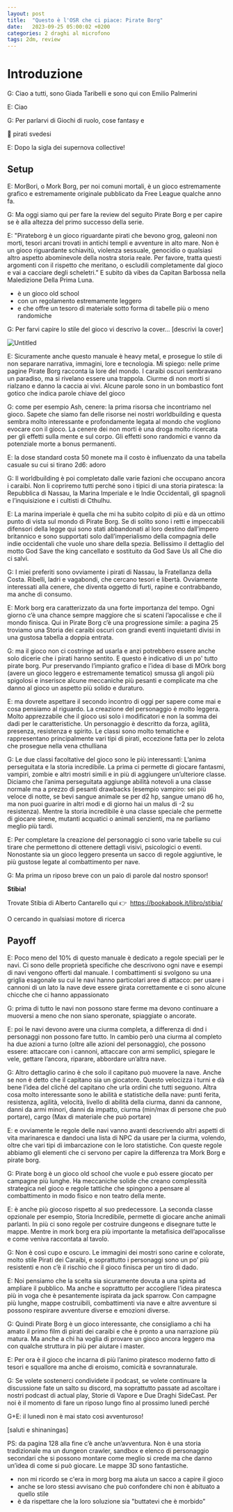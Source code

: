 ```yaml
---
layout: post
title:  "Questo è l'OSR che ci piace: Pirate Borg"
date:   2023-09-25 05:00:02 +0200
categories: 2 draghi al microfono
tags: 2dm, review
---
```


# Introduzione

G: Ciao a tutti, sono Giada Taribelli e sono qui con Emilio Palmerini

E: Ciao

G: Per parlarvi di Giochi di ruolo, cose fantasy e 

<aside>
🐲 pirati svedesi

</aside>

E: Dopo la sigla dei supernova collective!

## Setup

E: MorBori, o Mork Borg, per noi comuni mortali, è un gioco estremamente grafico e estremamente originale pubblicato da Free League qualche anno fa.

G: Ma oggi siamo qui per fare la review del seguito Pirate Borg e per capire se è alla altezza del primo successo della serie.

E: "Pirateborg è un gioco riguardante pirati che bevono grog, galeoni non morti, tesori arcani trovati in antichi templi e avventure in alto mare. Non è un gioco riguardante schiavitù, violenza sessuale, genocidio o qualsiasi altro aspetto abominevole della nostra storia reale. Per favore, tratta questi argomenti con il rispetto che meritano, o escludili completamente dal gioco e vai a cacciare degli scheletri.” E subito dà vibes da Capitan Barbossa nella Maledizione Della Prima Luna.

- è un gioco old school
- con un regolamento estremamente leggero
- e che offre un tesoro di materiale sotto forma di tabelle più o meno randomiche

G: Per farvi capire lo stile del gioco vi descrivo la cover… [descrivi la cover]

![Untitled](https://s3-us-west-2.amazonaws.com/secure.notion-static.com/a8bf6ffe-2166-46d3-b07f-322ae7fc05e8/Untitled.png)

E: Sicuramente anche questo manuale è heavy metal, e prosegue lo stile di non separare narrativa, immagini, lore e tecnologia. Mi spiego: nelle prime pagine Pirate Borg racconta la lore del mondo. I caraibi oscuri sembravano un paradiso, ma si rivelano essere una trappola. Ciurme di non morti si rialzano e danno la caccia ai vivi. Alcune parole sono in un bombastico font gotico che indica parole chiave del gioco

G: come per esempio Ash, cenere: la prima risorsa che incontriamo nel gioco. Sapete che siamo fan delle risorse nei nostri worldbuilding e questa sembra molto interessante e profondamente legata al mondo che vogliono evocare con il gioco. La cenere dei non morti è una droga molto ricercata per gli effetti sulla mente e sul corpo. Gli effetti sono randomici e vanno da potenziale morte  a bonus permanenti.

E: la dose standard costa 50 monete ma il costo è influenzato da una tabella casuale su cui si tirano 2d6: adoro

G: Il worldbuilding è poi completato dalle varie fazioni che occupano ancora i caraibi. Non li copriremo tutti perché sono i tipici di una storia piratesca: la Repubblica di Nassau, la Marina Imperiale e le Indie Occidentali, gli spagnoli e l’inquisizione e i cultisti di Cthulhu.

E: La marina imperiale è quella che mi ha subito colpito di più e dà un ottimo punto di vista sul mondo di Pirate Borg. Se di solito sono i retti e impeccabili difensori della legge qui sono stati abbandonati al loro destino dall’impero britannico e sono supportati solo dall’imperialismo della compagnia delle indie occidentali che vuole uno share della spezia. Bellissimo il dettaglio del motto God Save the king cancellato e sostituito da God Save Us all Che dio ci salvi.

G: I miei preferiti sono ovviamente i pirati di Nassau, la Fratellanza della Costa. Ribelli, ladri e vagabondi, che cercano tesori e libertà. Ovviamente interessati alla cenere, che diventa oggetto di furti, rapine e contrabbando, ma anche di consumo. 

E: Mork borg era caratterizzato da una forte importanza del tempo. Ogni giorno c’è una chance sempre maggiore che si scateni l’apocalisse e che il mondo finisca. Qui in Pirate Borg c’è una progressione simile: a pagina 25 troviamo una Storia dei caraibi oscuri con grandi eventi inquietanti divisi in una gustosa tabella a doppia entrata.

G: ma il gioco non ci costringe ad usarla e anzi potrebbero essere anche solo dicerie che i pirati hanno sentito. E questo è indicativo di un po' tutto pirate borg. Pur preservando l’impianto grafico e l’idea di base di MOrk borg (avere un gioco leggero e estremamente tematico) smussa gli angoli più spigolosi e inserisce alcune meccaniche più pesanti e complicate ma che danno al gioco un aspetto più solido e duraturo.

E: ma dovrete aspettare il secondo incontro di oggi per sapere come mai e cosa pensiamo al riguardo. 
La creazione del personaggio è molto leggera. Molto apprezzabile che il gioco usi solo i modificatori e non la somma dei dadi per le caratteristiche. Un personaggio è descritto da forza, agilità, presenza, resistenza e spirito. Le classi sono molto tematiche e rappresentano principalmente vari tipi di pirati, eccezione fatta per lo zelota che prosegue nella vena cthulliana

G: Le due classi facoltative del gioco sono le più interessanti: L’anima perseguitata e la storia incredibile. La prima ci permette di giocare fantasmi, vampiri, zombie e altri mostri simili e in più di aggiungere un’ulteriore classe. Diciamo che l’anima perseguitata aggiunge abilità notevoli a una classe normale ma a prezzo di pesanti drawbacks (esempio vampiro: sei più veloce di notte, se bevi sangue animale se per d2 hp, sangue umano d6 ho, ma non puoi guarire in altri modi e di giorno hai un malus di -2 su resistenza). Mentre la storia incredibile è una classe speciale che permette di giocare sirene, mutanti acquatici o animali senzienti, ma ne parliamo meglio più tardi.

E: Per completare la creazione del personaggio ci sono varie tabelle su cui tirare che permettono di ottenere dettagli visivi, psicologici o eventi. Nonostante sia un gioco leggero presenta un sacco di regole aggiuntive, le più gustose legate al combattimento per nave.

G: Ma prima un riposo breve con un paio di parole dal nostro sponsor!

**Stibia!**

Trovate Stibia di Alberto Cantarello qui 👉  https://bookabook.it/libro/stibia/

O cercando in qualsiasi motore di ricerca

## Payoff

E: Poco meno del 10% di questo manuale è dedicato a regole speciali per le navi. Ci sono delle proprietà specifiche che descrivono ogni nave e esempi di navi vengono offerti dal manuale. I combattimenti si svolgono su una griglia esagonale su cui le navi hanno particolari aree di attacco: per usare i cannoni di un lato la nave deve essere girata correttamente e ci sono alcune chicche che ci hanno appassionato

G: prima di tutto le navi non possono stare ferme ma devono continuare a muoversi a meno che non siano speronate, spiaggiate o ancorate.

E: poi le navi devono avere una ciurma completa, a differenza di dnd i personaggi non possono fare tutto. In cambio però una ciurma al completo ha due azioni a turno (oltre alle azioni del personaggio), che possono essere: attaccare con i cannoni, attaccare con armi semplici, spiegare le vele, gettare l’ancora, riparare, abbordare un’altra nave. 

G: Altro dettaglio carino è che solo il capitano può muovere la nave. Anche se non è detto che il capitano sia un giocatore. Questo velocizza i turni e dà bene l’idea del cliché del capitano che urla ordini che tutti seguono. Altra cosa molto interessante sono le abilità e statistiche della nave: punti ferita, resistenza, agilità, velocità, livello di abilità della ciurma, danni da cannone, danni da armi minori, danni da impatto, ciurma (min/max di persone che può portare), cargo (Max di materiale che può portare) 

E: e ovviamente le regole delle navi vanno avanti descrivendo altri aspetti di vita marinaresca e dandoci una lista di NPC da usare per la ciurma, volendo, oltre che vari tipi di imbarcazione con le loro statistiche. Con queste regole abbiamo gli elementi che ci servono per capire la differenza tra Mork Borg e pirate borg. 

G: Pirate borg è un gioco old school che vuole e può essere giocato per campagne più lunghe. Ha meccaniche solide che creano complessità strategica nel gioco e regole tattiche che spingono a pensare al combattimento in modo fisico e non teatro della mente. 

E: è anche più giocoso rispetto al suo predecessore. La seconda classe opzionale per esempio, Storia Incredibile, permette di giocare anche animali parlanti. In più ci sono regole per costruire dungeons e disegnare tutte le mappe. Mentre in mork borg era più importante la metafisica dell’apocalisse e come veniva raccontata al tavolo.

G: Non è così cupo e oscuro. Le immagini dei mostri sono carine e colorate, molto stile Pirati dei Caraibi, e soprattutto i personaggi sono un po’ più resistenti e non c’è il rischio che il gioco finisca per un tiro di dado.

E: Noi pensiamo che la scelta sia sicuramente dovuta a una spinta ad ampliare il pubblico. Ma anche e soprattutto per accogliere l’idea piratesca più in voga che è pesantemente ispirata da jack sparrow. Con campagne più lunghe, mappe costruibili, combattimenti via nave e altre avventure si possono respirare avventure diverse e emozioni diverse.

G: Quindi Pirate Borg è un gioco interessante, che consigliamo a chi ha amato il primo film di pirati dei caraibi e che è pronto a una narrazione più matura. Ma anche a chi ha voglia di provare un gioco ancora leggero ma con qualche struttura in più per aiutare i master.

E: Per ora è il gioco che incarna di più l’animo piratesco moderno fatto di tesori e squallore ma anche di eroismo, comicità e sovrannaturale.

G: Se volete sostenerci condividete il podcast, se volete continuare la discussione fate un salto su discord, ma soprattutto passate ad ascoltare i nostri podcast di actual play, Storie di Vapore e Due Draghi SideCast. Per noi è il momento di fare un riposo lungo fino al prossimo lunedì perché

G+E: il lunedì non è mai stato così avventuroso!

[saluti e shinaningas]

PS: da pagina 128 alla fine c’è anche un’avventura. Non è una storia tradizionale ma un dungeon crawler, sandbox e elenco di personaggio secondari che si possono montare come meglio si crede ma che danno un’idea di come si può giocare. Le mappe 3D sono fantastiche.

- non mi ricordo se c'era in morg borg ma aiuta un sacco a capire il gioco
- anche se loro stessi avvisano che può confondere chi non è abituato a quello stile
- è da rispettare che la loro soluzione sia "buttatevi che è morbido”